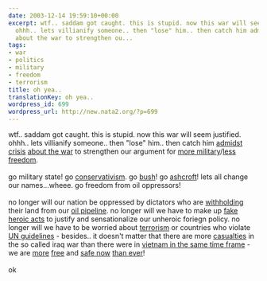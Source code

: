 ```yaml
---
date: 2003-12-14 19:59:10+00:00
excerpt: wtf.. saddam got caught. this is stupid. now this war will seem justified.
  ohhh.. lets villianify someone.. then "lose" him.. then catch him admidst crisis
  about the war to strengthen ou...
tags:
- war
- politics
- military
- freedom
- terrorism
title: oh yea..
translationKey: oh yea..
wordpress_id: 699
wordpress_url: http://new.nata2.org/?p=699
---
```


wtf.. saddam got caught. this is stupid. now this war will seem justified. ohhh.. lets villianify someone.. then "lose" him.. then catch him <a href="http://www.krnv.com/Global/story.asp?S=1563356&nav=8faOJf1C">admidst</a> <a href="http://www.insightmag.com/news/565658.html">crisis</a> <a href="http://www.guardian.co.uk/worldlatest/story/0,1280,-3482401,00.html">about the war</a> to strengthen our argument for <a href="http://military.surfwax.com/files/Military_Spending.html">more military</a>/<a href="http://aclu.org/">less freedom</a>.<br/><br/>go military state! 
go <a href="http://www.cnn.com/2003/SHOWBIZ/12/04/limbaugh.records/">conservativism</a>. go <A href="http://www.google.com/search?sourceid=navclient&ie=UTF-8&oe=UTF-8&q=miserable+failure">bush</a>! go <A href="http://www.masnet.org/news.asp?id=750">ashcroft</a>! lets all change our names...wheee. go freedom from oil oppressors! <br/><br/>no longer will our nation be oppressed by dictators who are <a href="http://www.globalresearch.ca/articles/MAD201A.html">withholding</a> their land from our <a href="http://www.truthout.org/docs_01/02.03E.Hallib.Iraq.htm">oil pipeline</a>. no longer will we have to make up <a href="http://news.bbc.co.uk/2/hi/americas/3251731.stm">fake heroic acts</a> to justify and sensationalize our unheroic foriegn policy. no longer will we have to be worried about <a href="http://www.iht.com/articles/120116.html">terrorism</a> or countries who violate <a href="http://www.commondreams.org/headlines03/1211-01.htm">UN guidelines</a> - besides.. it doesn't matter that there are more <a href="http://www9.sbs.com.au/theworldnews/region.php?id=74087?ion=6">casualties</a> in the so called iraq war than there were in <a href="http://www.hipakistan.com/en/detail.php?newsId=en47702&F_catID=&f_type=source">vietnam in the same time frame</a> - we are <a href="http://www.azcentral.com/arizonarepublic/local/articles/1213B1-talkermug13.html">more</a> <a href="http://www.statehornet.com/vnews/display.v/ART/2003/12/03/3fcd98e84e87d">free</a> and <a href="http://www.whitehouse.gov/homeland/">safe now</a> <a href="http://www.prisonplanet.com/analysis_poovey_021203_homeland.html">than ever</a>!<br/><br/>ok